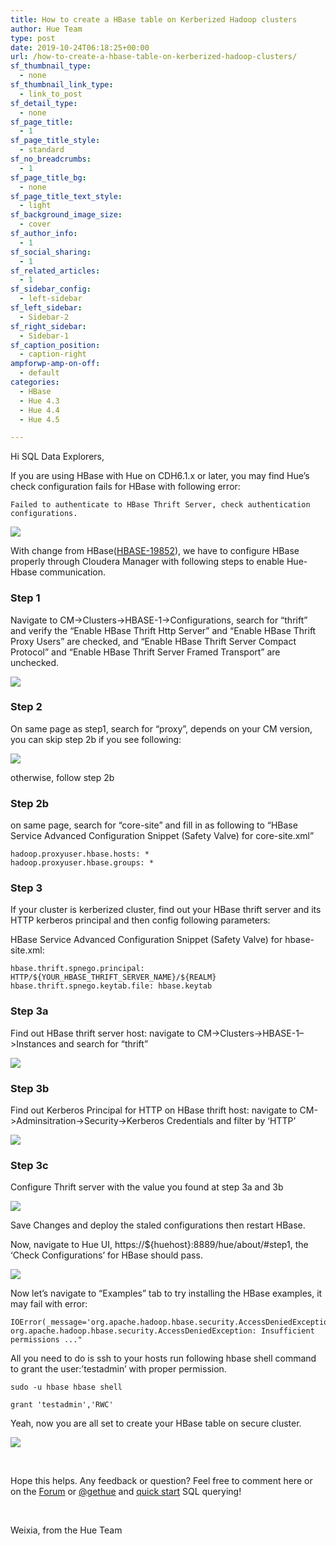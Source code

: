 ```yaml
---
title: How to create a HBase table on Kerberized Hadoop clusters
author: Hue Team
type: post
date: 2019-10-24T06:18:25+00:00
url: /how-to-create-a-hbase-table-on-kerberized-hadoop-clusters/
sf_thumbnail_type:
  - none
sf_thumbnail_link_type:
  - link_to_post
sf_detail_type:
  - none
sf_page_title:
  - 1
sf_page_title_style:
  - standard
sf_no_breadcrumbs:
  - 1
sf_page_title_bg:
  - none
sf_page_title_text_style:
  - light
sf_background_image_size:
  - cover
sf_author_info:
  - 1
sf_social_sharing:
  - 1
sf_related_articles:
  - 1
sf_sidebar_config:
  - left-sidebar
sf_left_sidebar:
  - Sidebar-2
sf_right_sidebar:
  - Sidebar-1
sf_caption_position:
  - caption-right
ampforwp-amp-on-off:
  - default
categories:
  - HBase
  - Hue 4.3
  - Hue 4.4
  - Hue 4.5

---
```

Hi SQL Data Explorers,

If you are using HBase with Hue on CDH6.1.x or later, you may find Hue&#8217;s check configuration fails for HBase with following error:

<pre><code class="bash">Failed to authenticate to HBase Thrift Server, check authentication configurations.
</code></pre>

<a href="https://cdn.gethue.com/uploads/2019/10/Screen-Shot-2019-10-23-at-2.24.44-PM.png"><img src="https://cdn.gethue.com/uploads/2019/10/Screen-Shot-2019-10-23-at-2.24.44-PM.png" /></a>

With change from HBase([HBASE-19852][2]), we have to configure HBase properly through Cloudera Manager with following steps to enable Hue-Hbase communication.

### Step 1
Navigate to CM->Clusters->HBASE-1->Configurations, search for &#8220;thrift&#8221; and verify the &#8220;Enable HBase Thrift Http Server&#8221; and &#8220;Enable HBase Thrift Proxy Users&#8221; are checked, and &#8220;Enable HBase Thrift Server Compact Protocol&#8221; and &#8220;Enable HBase Thrift Server Framed Transport&#8221; are unchecked.
  
<a href="https://cdn.gethue.com/uploads/2019/10/Hbase-Configuration1.png"><img src="https://cdn.gethue.com/uploads/2019/10/Hbase-Configuration1.png" /></a>

### Step 2
On same page as step1, search for &#8220;proxy&#8221;, depends on your CM version, you can skip step 2b if you see following:

<a href="https://cdn.gethue.com/uploads/2019/10/HbaseProxyUserConfigs.png"><img src="https://cdn.gethue.com/uploads/2019/10/HbaseProxyUserConfigs.png" /></a>

otherwise, follow step 2b

### Step 2b
on same page, search for &#8220;core-site&#8221; and fill in as following to &#8220;HBase Service Advanced Configuration Snippet (Safety Valve) for core-site.xml&#8221;

<pre><code class="bash">hadoop.proxyuser.hbase.hosts: *
hadoop.proxyuser.hbase.groups: * 
</code></pre>

### Step 3
If your cluster is kerberized cluster, find out your HBase thrift server and its HTTP kerberos principal and then config following parameters:
  
HBase Service Advanced Configuration Snippet (Safety Valve) for hbase-site.xml:

<pre><code class="bash">hbase.thrift.spnego.principal: HTTP/${YOUR_HBASE_THRIFT_SERVER_NAME}/${REALM}
hbase.thrift.spnego.keytab.file: hbase.keytab </code></pre>

### Step 3a
Find out HBase thrift server host: navigate to CM->Clusters->HBASE-1&#8211;>Instances and search for &#8220;thrift&#8221;

<a href="https://cdn.gethue.com/uploads/2019/10/FindOutYourHbaseThriftServerHost.png"><img src="https://cdn.gethue.com/uploads/2019/10/FindOutYourHbaseThriftServerHost.png" /></a>

### Step 3b
Find out Kerberos Principal for HTTP on HBase thrift host: navigate to CM->Adminsitration->Security->Kerberos Credentials and filter by &#8216;HTTP&#8217;

<a href="https://cdn.gethue.com/uploads/2019/10/Screen-Shot-2019-10-23-at-1.54.37-PM.png"><img src="https://cdn.gethue.com/uploads/2019/10/Screen-Shot-2019-10-23-at-1.54.37-PM.png" /></a>

### Step 3c
Configure Thrift server with the value you found at step 3a and 3b

<a href="https://cdn.gethue.com/uploads/2019/10/ConfigureThriftServerSpnegoPrincipal.png"><img src="https://cdn.gethue.com/uploads/2019/10/ConfigureThriftServerSpnegoPrincipal.png" /></a>
  
Save Changes and deploy the staled configurations then restart HBase.

Now, navigate to Hue UI, https://${huehost}:8889/hue/about/#step1, the &#8216;Check Configurations&#8217; for HBase should pass.

<a href="https://cdn.gethue.com/uploads/2019/10/Hbase-Check-configuration.png"><img src="https://cdn.gethue.com/uploads/2019/10/Hbase-Check-configuration.png" /></a>

Now let&#8217;s navigate to &#8220;Examples&#8221; tab to try installing the HBase examples, it may fail with error:

<pre><code class="bash">IOError(_message='org.apache.hadoop.hbase.security.AccessDeniedException: org.apache.hadoop.hbase.security.AccessDeniedException: Insufficient permissions ..."</code></pre>

All you need to do is ssh to your hosts run following hbase shell command to grant the user:&#8217;testadmin&#8217; with proper permission.

<pre><code class="bash">sudo -u hbase hbase shell

grant 'testadmin','RWC'
</code></pre>

Yeah, now you are all set to create your HBase table on secure cluster.

<a href="https://cdn.gethue.com/uploads/2019/10/NewlyCreatedHbaseTables.png"><img src="https://cdn.gethue.com/uploads/2019/10/NewlyCreatedHbaseTables.png" /></a>


&nbsp;

Hope this helps. Any feedback or question? Feel free to comment here or on the [Forum][10] or [@gethue][11] and [quick start][12] SQL querying!

&nbsp;

Weixia, from the Hue Team

 [1]: https://cdn.gethue.com/uploads/2019/10/Screen-Shot-2019-10-23-at-2.24.44-PM.png
 [2]: https://issues.apache.org/jira/browse/HBASE-19852
 [3]: https://cdn.gethue.com/uploads/2019/10/Hbase-Configuration1.png
 [4]: https://cdn.gethue.com/uploads/2019/10/HbaseProxyUserConfigs.png
 [5]: https://cdn.gethue.com/uploads/2019/10/FindOutYourHbaseThriftServerHost.png
 [6]: https://cdn.gethue.com/uploads/2019/10/Screen-Shot-2019-10-23-at-1.54.37-PM.png
 [7]: https://cdn.gethue.com/uploads/2019/10/ConfigureThriftServerSpnegoPrincipal.png
 [8]: https://cdn.gethue.com/uploads/2019/10/Hbase-Check-configuration.png
 [9]: https://cdn.gethue.com/uploads/2019/10/NewlyCreatedHbaseTables.png
 [10]: https://discourse.gethue.com/
 [11]: https://twitter.com/gethue
 [12]: https://docs.gethue.com/latest/quickstart/